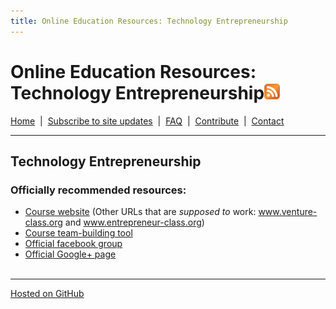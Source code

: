 ```yaml
---
title: Online Education Resources: Technology Entrepreneurship
---
```


# Online Education Resources: Technology Entrepreneurship<a href=""><img src="https://github.com/amberj/online-edu-resources/raw/gh-pages/feed-icon.png" alt="RSS Feed" /></a>
[Home](http://amberj.github.com/online-edu-resources/ "Online Educational Resources: Home") &nbsp;|&nbsp; [Subscribe to site updates](http://amberj.github.com/online-edu-resources/subscribe.html "Online Educational Resources: Subscribe to site updates") &nbsp;|&nbsp; [FAQ](http://amberj.github.com/online-edu-resources/faq.html "Online Educational Resources: FAQ") &nbsp;|&nbsp; [Contribute](http://amberj.github.com/online-edu-resources/contribute.html "Online Educational Reqources: Contribute") &nbsp;|&nbsp; [Contact](http://amberj.github.com/online-edu-resources/contact.html "Online Educational Resources: Contact")<br />

<hr />

## Technology Entrepreneurship
### Officially recommended resources:
* [Course website](http://eesley.blogspot.com/) (Other URLs that are _supposed to_ work: www.venture-class.org and www.entrepreneur-class.org)
* [Course team-building tool](http://venture-lab.org/)
* [Official facebook group](https://www.facebook.com/groups/350946004938005/)
* [Official Google+ page](https://plus.google.com/102279327257897906655/posts)
<br /><br />
<hr />

[Hosted on GitHub](https://github.com/amberj/online-edu-resources "online-edu-resources on GitHub")
